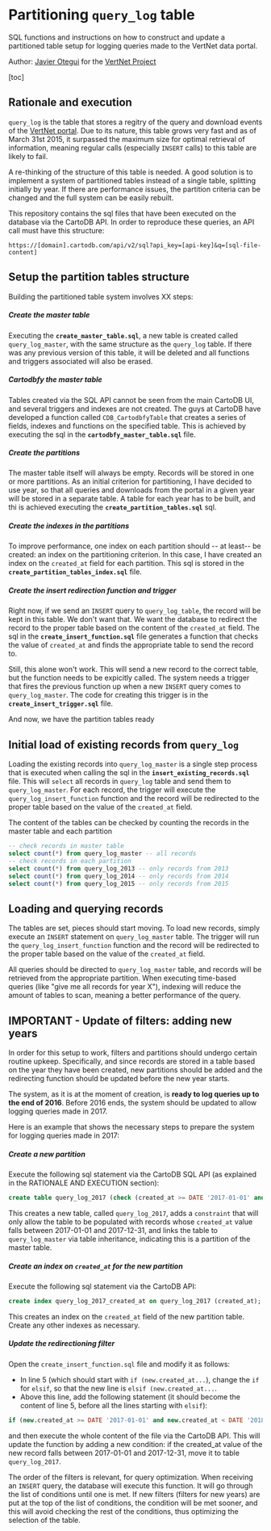 # Partitioning `query_log` table
SQL functions and instructions on how to construct and update a partitioned table setup for logging queries made to the VertNet data portal.

Author: [Javier Otegui](mailto:javier.otegui@gmail.com) for the [VertNet Project](https://www.vertnet.org)

[toc]

## Rationale and execution

`query_log` is the table that stores a regitry of the query and download events of the [VertNet portal](http://portal.vertnet.org). Due to its nature, this table grows very fast and as of March 31st 2015, it surpassed the maximum size for optimal retrieval of information, meaning regular calls (especially `INSERT` calls) to this table are likely to fail.

A re-thinking of the structure of this table is needed. A good solution is to implement a system of partitioned tables instead of a single table, splitting initially by year. If there are performance issues, the partition criteria can be changed and the full system can be easily rebuilt.

This repository contains the sql files that have been executed on the database via the CartoDB API. In order to reproduce these queries, an API call must have this structure:

	https://[domain].cartodb.com/api/v2/sql?api_key=[api-key]&q=[sql-file-content]

## Setup the partition tables structure

Building the partitioned table system involves XX steps:

##### Create the master table

Executing the **`create_master_table.sql`**, a new table is created called `query_log_master`, with the same structure as the `query_log` table. If there was any previous version of this table, it will be deleted and all functions and triggers associated will also be erased.

##### Cartodbfy the master table

Tables created via the SQL API cannot be seen from the main CartoDB UI, and several triggers and indexes are not created. The guys at CartoDB have developed a function called `CDB_CartodbfyTable` that creates a series of fields, indexes and functions on the specified table. This is achieved by executing the sql in the **`cartodbfy_master_table.sql`** file.

##### Create the partitions

The master table itself will always be empty. Records will be stored in one or more partitions. As an initial criterion for partitioning, I have decided to use year, so that all queries and downloads from the portal in a given year will be stored in a separate table. A table for each year has to be built, and thi is achieved executing the **`create_partition_tables.sql`** sql.

##### Create the indexes in the partitions

To improve performance, one index on each partition should -- at least-- be created: an index on the partitioning criterion. In this case, I have created an index on the `created_at` field for each partition. This sql is stored in the **`create_partition_tables_index.sql`** file.

##### Create the insert redirection function and trigger

Right now, if we send an `INSERT` query to `query_log_table`, the record will be kept in this table. We don't want that. We want the database to redirect the record to the proper table based on the content of the `created_at` field. The sql in the **`create_insert_function.sql`** file generates a function that checks the value of `created_at` and finds the appropriate table to send the record to.

Still, this alone won't work. This will send a new record to the correct table, but the function needs to be expicitly called. The system needs a trigger that fires the previous function up when a new `INSERT` query comes to `query_log_master`. The code for creating this trigger is in the **`create_insert_trigger.sql`** file.

And now, we have the partition tables ready

## Initial load of existing records from `query_log`

Loading the existing records into `query_log_master` is a single step process that is executed when calling the sql in the **`insert_existing_records.sql`** file. This will `select` all records in `query_log` table and send them to `query_log_master`. For each record, the trigger will execute the `query_log_insert_function` function and the record will be redirected to the proper table based on the value of the `created_at` field.

The content of the tables can be checked by counting the records in the master table and each partition

```sql
-- check records in master table
select count(*) from query_log_master -- all records
-- check records in each partition
select count(*) from query_log_2013 -- only records from 2013
select count(*) from query_log_2014 -- only records from 2014
select count(*) from query_log_2015 -- only records from 2015
```

## Loading and querying records

The tables are set, pieces should start moving. To load new records, simply execute an `INSERT` statement on `query_log_master` table. The trigger will run the `query_log_insert_function` function and the record will be redirected to the proper table based on the value of the `created_at` field.

All queries should be directed to `query_log_master` table, and records will be retrieved from the appropriate partition. When executing time-based queries (like "give me all records for year X"), indexing will reduce the amount of tables to scan, meaning a better performance of the query.

## IMPORTANT - Update of filters: adding new years

In order for this setup to work, filters and partitions should undergo certain routine upkeep. Specifically, and since records are stored in a table based on the year they have been created, new partitions should be added and the redirecting function should be updated before the new year starts.

The system, as it is at the moment of creation, is **ready to log queries up to the end of 2016**. Before 2016 ends, the system should be updated to allow logging queries made in 2017.

Here is an example that shows the necessary steps to prepare the system for logging queries made in 2017:

##### Create a new partition

Execute the following sql statement via the CartoDB SQL API (as explained in the RATIONALE AND EXECUTION section):

```sql
create table query_log_2017 (check (created_at >= DATE '2017-01-01' and created_at < DATE '2018-01-01')) inherits (query_log_master);
```

This creates a new table, called `query_log_2017`, adds a `constraint` that will only allow the table to be populated with records whose `created_at` value falls between 2017-01-01 and 2017-12-31, and links the table to `query_log_master` via table inheritance, indicating this is a partition of the master table.

##### Create an index on `created_at` for the new partition

Execute the following sql statement via the CartoDB API:

```sql
create index query_log_2017_created_at on query_log_2017 (created_at);
```

This creates an index on the `created_at` field of the new partition table. Create any other indexes as necessary.

##### Update the redirectioning filter

Open the `create_insert_function.sql` file and modify it as follows:

* In line 5 (which should start with `if (new.created_at...`), change the `if` for `elsif`, so that the new line is `elsif (new.created_at...`.
* Above this line, add the following statement (it should become the content of line 5, before all the lines starting with `elsif`):

```sql
if (new.created_at >= DATE '2017-01-01' and new.created_at < DATE '2018-01-01') then insert into query_log_2017 values (new.*);
```

and then execute the whole content of the file via the CartoDB API. This will update the function by adding a new condition: if the created_at value of the new record falls between 2017-01-01 and 2017-12-31, move it to table `query_log_2017`.

The order of the filters is relevant, for query optimization. When receiving an `INSERT` query, the database will execute this function. It will go through the list of conditions until one is met. If new filters (filters for new years) are put at the top of the list of conditions, the condition will be met sooner, and this will avoid checking the rest of the conditions, thus optimizing the selection of the table.